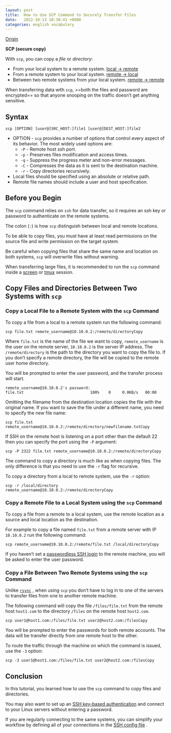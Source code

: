 ```yaml
---
layout: post
title:  How to Use SCP Command to Securely Transfer Files
date:   2022-10-13 10:30:41 +0800
categories: english vocabulary
---
```


[Origin](https://linuxize.com/post/how-to-use-scp-command-to-securely-transfer-files/)

**SCP (secure copy)**

With `scp`, you can copy a *file* or *directory*:

-  From your local system to a remote system.  <u>local → remote</u>
-  From a remote system to your local system.  <u>remote → local</u>
-  Between two remote systems from your local system.  <u>remote → remote</u>

When transferring data with `scp`, ==both the files and password are encrypted== so that anyone snooping on the traffic doesn’t get anything sensitive.

## Syntax

```text
scp [OPTION] [user@]SRC_HOST:]file1 [user@]DEST_HOST:]file2
```

-  OPTION - `scp` provides a number of options that control every aspect of its behavior. The most widely used options are:
   -  `-P` - Remote host ssh port.
   -  `-p` - Preserves files modification and access times.
   -  `-q` - Suppress the progress meter and non-error messages.
   -  `-C` - Compresses the data as it is sent to the destination machine.
   -  `-r` - Copy directories recursively.
-  Local files should be specified using an absolute or relative path.
-  Remote file names should include a user and host specification.

## Before you Begin

The `scp` command relies on `ssh` for data transfer, so it requires an ssh key or password to authenticate on the remote systems.

The colon (`:`) is how `scp` distinguish between local and remote locations.

To be able to copy files, you must have at least read permissions on the source file and write permission on the target system.

Be careful when copying files that share the same name and location on both systems, `scp` will overwrite files without warning.

When transferring large files, it is recommended to run the `scp` command inside a [screen](https://linuxize.com/post/how-to-use-linux-screen/) or [tmux](https://linuxize.com/post/getting-started-with-tmux/) session.

## Copy Files and Directories Between Two Systems with `scp`

### Copy a Local File to a Remote System with the `scp` Command

To copy a file from a local to a remote system run the following command:

```
scp file.txt remote_username@10.10.0.2:/remote/directoryCopy
```

Where `file.txt` is the name of the file we want to copy, `remote_username` is the user on the remote server, `10.10.0.2` is the server IP address. The `/remote/directory` is the path to the directory you want to copy the file to. If you don’t specify a remote directory, the file will be copied to the remote user home directory.

You will be prompted to enter the user password, and the transfer process will start.

```
remote_username@10.10.0.2's password:
file.txt                             100%    0     0.0KB/s   00:00
```

Omitting the filename from the destination location copies the file with the original name. If you want to save the file under a different name, you need to specify the new file name:

```
scp file.txt remote_username@10.10.0.2:/remote/directory/newfilename.txtCopy
```

If SSH on the remote host is listening on a port other than the default 22 then you can specify the port using the `-P` argument:

```
scp -P 2322 file.txt remote_username@10.10.0.2:/remote/directoryCopy
```

The command to copy a directory is much like as when copying files. The only difference is that you need to use the `-r` flag for recursive.

To copy a directory from a local to remote system, use the `-r` option:

```
scp -r /local/directory remote_username@10.10.0.2:/remote/directoryCopy
```

### Copy a Remote File to a Local System using the `scp` Command

To copy a file from a remote to a local system, use the remote location as a source and local location as the destination.

For example to copy a file named `file.txt` from a remote server with IP `10.10.0.2` run the following command:

```
scp remote_username@10.10.0.2:/remote/file.txt /local/directoryCopy
```

If you haven’t set a [passwordless SSH login](https://linuxize.com/post/how-to-setup-passwordless-ssh-login/) to the remote machine, you will be asked to enter the user password.

### Copy a File Between Two Remote Systems using the `scp` Command

Unlike [`rsync`](https://linuxize.com/post/how-to-use-rsync-for-local-and-remote-data-transfer-and-synchronization/) , when using `scp` you don’t have to log in to one of the servers to transfer files from one to another remote machine.

The following command will copy the file `/files/file.txt` from the remote host `host1.com` to the directory `/files` on the remote host `host2.com`.

```
scp user1@host1.com:/files/file.txt user2@host2.com:/filesCopy
```

You will be prompted to enter the passwords for both remote accounts. The data will be transfer directly from one remote host to the other.

To route the traffic through the machine on which the command is issued, use the `-3` option:

```
scp -3 user1@host1.com:/files/file.txt user2@host2.com:/filesCopy
```

## Conclusion

In this tutorial, you learned how to use the `scp` command to copy files and directories.

You may also want to set up an [SSH key-based authentication](https://linuxize.com/post/how-to-setup-passwordless-ssh-login/) and connect to your Linux servers without entering a password.

If you are regularly connecting to the same systems, you can simplify your workflow by defining all of your connections in the [SSH config file](https://linuxize.com/post/using-the-ssh-config-file/) .